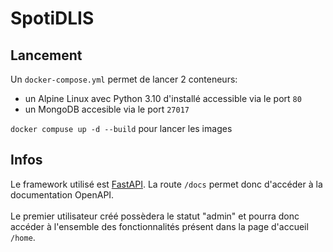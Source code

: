 # SpotiDLIS

## Lancement

Un `docker-compose.yml` permet de lancer 2 conteneurs:
- un Alpine Linux avec Python 3.10 d'installé accessible via le port `80`
- un MongoDB accesible via le port `27017`

`docker compuse up -d --build` pour lancer les images

## Infos

Le framework utilisé est [FastAPI](https://fastapi.tiangolo.com/). La route `/docs` permet donc d'accéder à la documentation OpenAPI.  
<br>
Le premier utilisateur créé possèdera le statut "admin" et pourra donc accéder à l'ensemble des fonctionnalités présent dans la page d'accueil `/home`.  